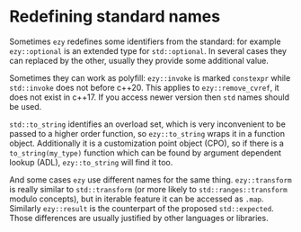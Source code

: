 # Redefining standard names

Sometimes `ezy` redefines some identifiers from the standard: for example `ezy::optional` is an extended type
for `std::optional`. In several cases they can replaced by the other, usually they provide some additional
value.

Sometimes they can work as polyfill: `ezy::invoke` is marked `constexpr` while `std::invoke` does not before
c++20. This applies to `ezy::remove_cvref`, it does not exist in c++17. If you access newer version then
`std` names should be used.

`std::to_string` identifies an overload set, which is very inconvenient to be passed to a higher order
function, so `ezy::to_string` wraps it in a function object. Additionally it is a customization point object
(CPO), so if there is a `to_string(my_type)` function which can be found by argument dependent lookup (ADL),
`ezy::to_string` will find it too.

And some cases `ezy` use different names for the same thing. `ezy::transform` is really similar to
`std::transform` (or more likely to `std::ranges::transform` modulo concepts), but in iterable feature it can
be accessed as `.map`. Similarly `ezy::result` is the counterpart of the proposed `std::expected`. Those
differences are usually justified by other languages or libraries.
